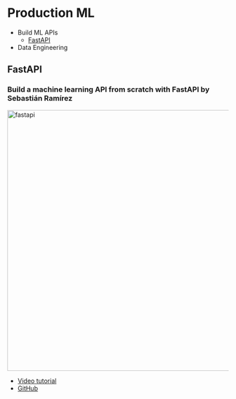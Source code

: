 
# Production ML

- Build ML APIs
  - [FastAPI](#fastapi)
- Data Engineering


## FastAPI 
### Build a machine learning API from scratch with FastAPI by Sebastián Ramírez

<img width="593" alt="fastapi" src="https://user-images.githubusercontent.com/27798583/111953681-3ec35800-8ae7-11eb-8da1-fa049e733c55.png">

- [Video tutorial](https://www.youtube.com/watch?v=1zMQBe0l1bM)
- [GitHub](https://github.com/tiangolo/fastapi)
